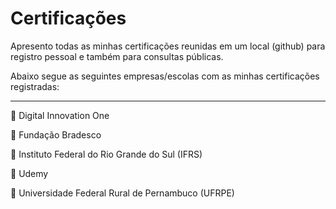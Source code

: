 <h1>Certificações</h1>

<p>Apresento todas as minhas certificações reunidas em um local (github) para registro pessoal e também para consultas públicas.</p>

<p>Abaixo segue as seguintes empresas/escolas com as minhas certificações registradas:</p>

<hr>

<p>🔸 Digital Innovation One</p>
<p>🔹 Fundação Bradesco</p>
<p>🔸 Instituto Federal do Rio Grande do Sul (IFRS)</p>
<p>🔹 Udemy</p>
<p>🔸 Universidade Federal Rural de Pernambuco (UFRPE)</p>
